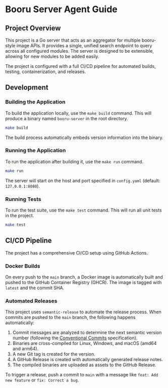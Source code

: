 # Booru Server Agent Guide

## Project Overview

This project is a Go server that acts as an aggregator for multiple booru-style image APIs. It provides a single, unified search endpoint to query across all configured modules. The server is designed to be extensible, allowing for new modules to be added easily.

The project is configured with a full CI/CD pipeline for automated builds, testing, containerization, and releases.

## Development

### Building the Application

To build the application locally, use the `make build` command. This will produce a binary named `booru-server` in the root directory.

```bash
make build
```

The build process automatically embeds version information into the binary.

### Running the Application

To run the application after building it, use the `make run` command.

```bash
make run
```

The server will start on the host and port specified in `config.yaml` (default: `127.0.0.1:8080`).

### Running Tests

To run the test suite, use the `make test` command. This will run all unit tests in the project.

```bash
make test
```

## CI/CD Pipeline

The project has a comprehensive CI/CD setup using GitHub Actions.

### Docker Builds

On every push to the `main` branch, a Docker image is automatically built and pushed to the GitHub Container Registry (GHCR). The image is tagged with `latest` and the commit SHA.

### Automated Releases

This project uses `semantic-release` to automate the release process. When commits are pushed to the `main` branch, the following happens automatically:

1.  Commit messages are analyzed to determine the next semantic version number (following the [Conventional Commits](https://www.conventionalcommits.org/) specification).
2.  Binaries are cross-compiled for Linux, Windows, and macOS (amd64 and arm64).
3.  A new Git tag is created for the version.
4.  A GitHub Release is created with automatically generated release notes.
5.  The compiled binaries are uploaded as assets to the GitHub Release.

To trigger a release, push a commit to `main` with a message like `feat: Add new feature` or `fix: Correct a bug`.
